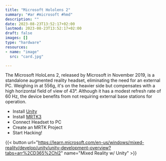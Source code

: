 ```yaml
---
title: "Microsoft Hololens 2"
summary: "#ar #microsoft #hmd"
description: ""
date: 2023-08-23T13:52:17+02:00
lastmod: 2023-08-23T13:52:17+02:00
draft: false
images: []
type: "hardware"
resources:
- name: "image"
  src: "card.jpg"

---
```

The Microsoft HoloLens 2, released by Microsoft in November 2019, is a standalone augmented reality headset, eliminating the need for an external PC. Weighing in at 556g, it's on the heavier side but compensates with a high horizontal field of view of 43°. Although it has a modest refresh rate of 60 Hz, the device benefits from not requiring external base stations for operation.

- Install [Unity](https://unity.com/download)
- Install [MRTK3](https://github.com/MixedRealityToolkit/MixedRealityToolkit-Unity)
- Connect Headset to PC
- Create an MRTK Project
- Start Hacking!

{{< button url="https://learn.microsoft.com/en-us/windows/mixed-reality/develop/unity/unity-development-overview?tabs=arr%2CD365%2Chl2" name="Mixed Reality w/ Unity" >}}
